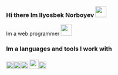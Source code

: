 ### Hi there Im Ilyosbek Norboyev  <img src="https://media3.giphy.com/media/gM5qFksULw54NMWyry/giphy.gif?cid=ecf05e47gmk8n881m8msqwyxze9tzhmvg3ey7zds2lhz2ud9&rid=giphy.gif&ct=s" width="30px"> 
Im a web programmer <img src="https://e7.pngegg.com/pngimages/973/940/png-clipart-laptop-computer-icons-user-programmer-laptop-electronics-computer.png" width="30px">
### Im a languages and tools I work with <br><br> <code><img src="https://www.clipartmax.com/png/middle/202-2022336_html-5-icon-html5.png" width="20px"></code><code><img src="http://cdn.onlinewebfonts.com/svg/img_4048.png" width="20px"></code><code><img src="https://banner2.cleanpng.com/20180920/rvp/kisspng-javascript-node-js-computer-icons-logo-application-prog-nodejs-svg-png-icon-free-download-437-44-5ba3cfbcdba2b6.0741288815374622048996.jpg" width="20px"></code>   <code><img src="https://w7.pngwing.com/pngs/933/768/png-transparent-php-computer-icons-smarty-others-miscellaneous-text-logo.png" width=25px></code><code><img src="https://www.vippng.com/png/detail/227-2270482_laravel-black-icon-laravel-logo-black.png" width=20px></code>
